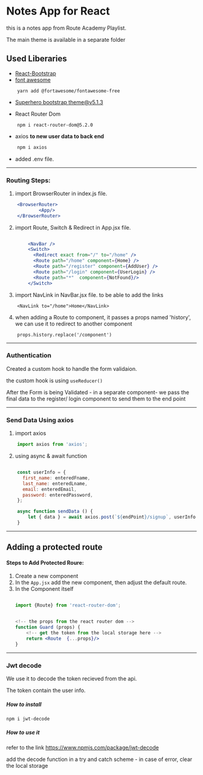 # Notes App for React

this is a notes app from Route Academy Playlist.

The main theme is available in a separate folder

## Used Liberaries

- [React-Bootstrap](https://react-bootstrap.gi)
- [font awesome](https://fontawesome.com/v5/docs/web/use-with/react)
```
    yarn add @fortawesome/fontawesome-free
```
- [Superhero bootstrap theme@v5.1.3](https://bootswatch.com/superhero/)

- React Router Dom
```
    npm i react-router-dom@5.2.0
```
- axios **to new user data to back end**

```js
    npm i axios
```
- added .env file.
---

### Routing Steps:

1. import BrowserRouter in index.js file.

```jsx
    <BrowserRouter>
            <App/>
    </BrowserRouter>
```
2. import Route, Switch & Redirect in App.jsx file.

```jsx

        <NavBar />
        <Switch>
          <Redirect exact from="/" to="/home" />
          <Route path="/home" component={Home} />
          <Route path="/register" component={AddUser} />
          <Route path="/login" component={UserLogin} />
          <Route path="*"  component={NotFound}/>
        </Switch>
```
3. import NavLink in NavBar.jsx file. to be able to add the links
```
    <NavLink to="/home">Home</NavLink>
```
4. when adding a Route to component, it passes a props named 'history', we can use it to redirect to another component 
```
    props.history.replace('/component')
```
---
### Authentication

Created a custom hook to handle the form validaion.

the custom hook is using `useReducer()` 

After the Form is being Validated - in a separate component- we pass the final data to the register/ login component to send them to the end point


---

### Send Data Using axios

1. import axios
```js
    import axios from 'axios';
```

2. using async & await function

```js

    const userInfo = {
      first_name: enteredFname,
      last_name: enteredLname,
      email: enteredEmail,
      password: enteredPassword,
    };

    async function sendData () {
        let { data } = await axios.post(`${endPoint}/signup`, userInfo );
    }
```
---

## Adding a protected route

#### Steps to Add Protected Roure:

1. Create a new component
2. In the `App.jsx` add the new component, then adjust the default route.
3. In the Component itself
    ```jsx

    import {Route} from 'react-router-dom';


    <!-- the props from the react router dom -->
    function Guard (props) {
        <!-- get the token from the local storage here -->
        return <Route  {...props}/>
    } 
    ```

---

### Jwt decode

We use it to decode the token recieved from the api.

The token contain the user info.


##### How to install
`npm i jwt-decode`


##### How to use it
refer to the link https://www.npmjs.com/package/jwt-decode

add the decode function in a try and catch scheme - in case of error, clear the local storage
